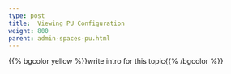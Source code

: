 ```yaml
---
type: post
title:  Viewing PU Configuration
weight: 800
parent: admin-spaces-pu.html
---
```

 
 
{{% bgcolor yellow %}}write intro for this topic{{% /bgcolor %}}

 

  